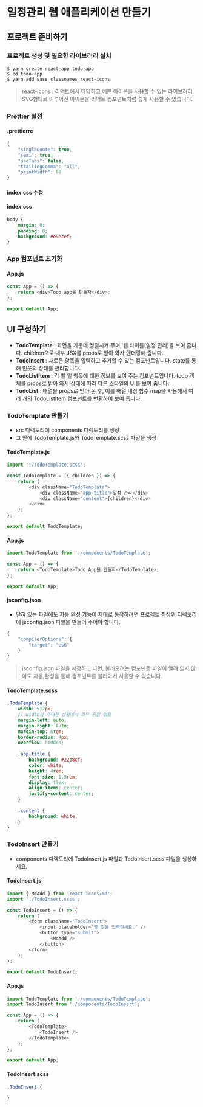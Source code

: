   # 일정관리 웹 애플리케이션 만들기 

## 프로젝트 준비하기

### 프로젝트 생성 및 필요한 라이브러리 설치 

```
$ yarn create react-app todo-app
$ cd todo-app
$ yarn add sass classnames react-icons
```

> react-icons : 리액트에서 다양하고 예쁜 아이콘을 사용할 수 있는 라이브러리, SVG형태로 이루어진 아이콘을 리액트 컴포넌트처럼 쉽게 사용할 수 있습니다.

### Prettier 설정 

#### .prettierrc

```javascript
{
    "singleQuote": true,
    "semi": true,
    "useTabs": false,
    "trailingComma": "all",
    "printWidth": 80
}
```

#### index.css 수정

#### index.css 

```css
body {
    margin: 0;
    padding: 0;
    background: #e9ecef;
}
```

### App 컴포넌트 초기화

#### App.js

```javascript
const App = () => {
    return <div>Todo app을 만들자</div>;
};

export default App;
```

## UI 구성하기

- **TodoTemplate** : 화면을 가운데 정렬시켜 주며, 웹 타이틀(일정 관리)을 보여 줍니다. children으로 내부 JSX를 props로 받아 와사 렌더링해 줍니다.
- **TodoInsert** : 새로운 항목을 입력하고 추가할 수 있는 컴포넌트입니다. state를 통해 인풋의 상태를 관리합니다.
- **TodoListItem** : 각 할 일 항목에 대한 정보를 보여 주는 컴포넌트입니다. todo 객체를 props로 받아 와서 상태에 따라 다른 스타일의 UI를 보여 줍니다.
- **TodoList** : 배열을 props로 받아 온 후, 이를 배열 내장 함수 map을 사용해서 여러 개의 TodoListItem 컴포넌트를 변환하여 보여 줍니다.

### TodoTemplate 만들기 

- src 디렉토리에 components 디렉토리를 생성
- 그 안에 TodoTemplate.js와 TodoTemplate.scss 파일을 생성

#### TodoTemplate.js

```javascript
import './TodoTemplate.scss';

const TodoTemplate = ({ children }) => {
	return (
		<div className="TodoTemplate">
			<div className="app-title">일정 관리</div>
			<div className="content">{children}</div>
		</div>
	);
};

export default TodoTemplate;
```

#### App.js 

```javascript
import TodoTemplate from './components/TodoTemplate';

const App = () => {
	return <TodoTemplate>Todo App을 만들자</TodoTemplate>;
};

export default App;
```

#### jsconfig.json

- 닫혀 있는 파일에도 자동 완성 기능이 제대로 동작하려면 프로젝트 최상위 디렉토리에 jsconfig.json 파일을 만들어 주어야 합니다.

```javascript
{
	"compilerOptions": {
		"target": "es6"
	}
}
```
> jsconfig.json 파일을 저장하고 나면, 불러오려는 컴포넌트 파일이 열려 있지 않아도 자동 완성을 통해 컴포넌트를 불러와서 사용할 수 있습니다.

#### TodoTemplate.scss 

```scss 
.TodoTemplate {
	width: 512px;
	// width가 주어진 상황에서 좌우 중앙 정렬
	margin-left: auto;
	margin-right: auto;
	margin-top: 6rem;
	border-radius: 4px;
	overflow: hidden;
	
	.app-title {
		background: #22b8cf;
		color: white;
		height: 4rem;
		font-size: 1.5rem;
		display: flex;
		align-items: center;
		justify-content: center;
	}
	
	.content {
		background: white;
	}
}
```

### TodoInsert 만들기 

- components 디렉토리에 TodoInsert.js 파일과 TodoInsert.scss 파일을 생성하세요.

#### TodoInsert.js

```javascript
import { MdAdd } from 'react-icons/md';
import './TodoInsert.scss'; 

const TodoInsert = () => {
	return (
		<form className="TodoInsert">
			<input placeholder="할 일을 입력하세요." />
			<button type="submit">
				<MdAdd />
			</button>
		</form>
	);
};

export default TodoInsert;
```

#### App.js

```javascript
import TodoTemplate from './components/TodoTemplate';
import TodoInsert from './components/TodoInsert';

const App = () => {
	return (
		<TodoTemplate>
			<TodoInsert />
		</TodoTemplate>
	);
};

export default App;
```

#### TodoInsert.scss 

```scss
.TodoInsert {
	
}
```